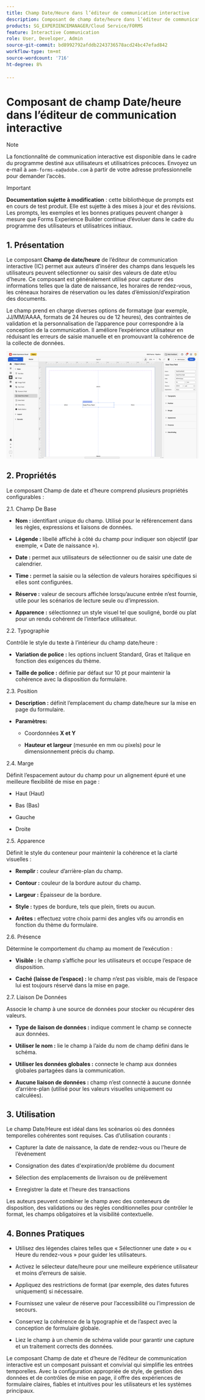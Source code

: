 ```yaml
---
title: Champ Date/Heure dans l’éditeur de communication interactive
description: Composant de champ date/heure dans l’éditeur de communication interactive d’AEM Forms pour permettre aux auteurs d’insérer des champs dans lesquels les utilisateurs peuvent sélectionner ou saisir des valeurs de date et/ou d’heure.
products: SG_EXPERIENCEMANAGER/Cloud Service/FORMS
feature: Interactive Communication
role: User, Developer, Admin
source-git-commit: bd8992792afddb2243736578acd24bc47efad842
workflow-type: tm+mt
source-wordcount: '716'
ht-degree: 8%

---
```



# Composant de champ Date/heure dans l’éditeur de communication interactive

>[!NOTE]
>
> La fonctionnalité de communication interactive est disponible dans le cadre du programme destiné aux utilisateurs et utilisatrices précoces. Envoyez un e-mail à `aem-forms-ea@adobe.com` à partir de votre adresse professionnelle pour demander l’accès.

>[!IMPORTANT]
>
> **Documentation sujette à modification** : cette bibliothèque de prompts est en cours de test produit. Elle est sujette à des mises à jour et des révisions. Les prompts, les exemples et les bonnes pratiques peuvent changer à mesure que Forms Experience Builder continue d’évoluer dans le cadre du programme des utilisateurs et utilisatrices initiaux.

## &#x200B;1. Présentation

Le composant **Champ de date/heure** de l’éditeur de communication interactive (IC) permet aux auteurs d’insérer des champs dans lesquels les utilisateurs peuvent sélectionner ou saisir des valeurs de date et/ou d’heure. Ce composant est généralement utilisé pour capturer des informations telles que la date de naissance, les horaires de rendez-vous, les créneaux horaires de réservation ou les dates d’émission/d’expiration des documents.

Le champ prend en charge diverses options de formatage (par exemple, JJ/MM/AAAA, formats de 24 heures ou de 12 heures), des contraintes de validation et la personnalisation de l’apparence pour correspondre à la conception de la communication. Il améliore l’expérience utilisateur en réduisant les erreurs de saisie manuelle et en promouvant la cohérence de la collecte de données.

![Rechercher un document IC](/help/forms/interactive-communication/assets/datetime.png)

## &#x200B;2. Propriétés

Le composant Champ de date et d’heure comprend plusieurs propriétés configurables :

2.1. Champ De Base

- **Nom :** identifiant unique du champ. Utilisé pour le référencement dans les règles, expressions et liaisons de données.

- **Légende :** libellé affiché à côté du champ pour indiquer son objectif (par exemple, « Date de naissance »).

- **Date :** permet aux utilisateurs de sélectionner ou de saisir une date de calendrier.

- **Time :** permet la saisie ou la sélection de valeurs horaires spécifiques si elles sont configurées.

- **Réserve :** valeur de secours affichée lorsqu’aucune entrée n’est fournie, utile pour les scénarios de lecture seule ou d’impression.

- **Apparence :** sélectionnez un style visuel tel que souligné, bordé ou plat pour un rendu cohérent de l’interface utilisateur.

2.2. Typographie

Contrôle le style du texte à l’intérieur du champ date/heure :

- **Variation de police :** les options incluent Standard, Gras et Italique en fonction des exigences du thème.

- **Taille de police :** définie par défaut sur 10 pt pour maintenir la cohérence avec la disposition du formulaire.

2.3. Position

- **Description :** définit l’emplacement du champ date/heure sur la mise en page du formulaire.

- **Paramètres:**

   - Coordonnées **X et Y**

   - **Hauteur et largeur** (mesurée en mm ou pixels) pour le dimensionnement précis du champ.

2.4. Marge

Définit l’espacement autour du champ pour un alignement épuré et une meilleure flexibilité de mise en page :

- Haut (Haut)

- Bas (Bas)

- Gauche

- Droite

2.5. Apparence

Définit le style du conteneur pour maintenir la cohérence et la clarté visuelles :

- **Remplir :** couleur d’arrière-plan du champ.

- **Contour :** couleur de la bordure autour du champ.

- **Largeur :** Épaisseur de la bordure.

- **Style :** types de bordure, tels que plein, tirets ou aucun.

- **Arêtes :** effectuez votre choix parmi des angles vifs ou arrondis en fonction du thème du formulaire.

2.6. Présence

Détermine le comportement du champ au moment de l’exécution :

- **Visible :** le champ s’affiche pour les utilisateurs et occupe l’espace de disposition.

- **Caché (laisse de l’espace) :** le champ n’est pas visible, mais de l’espace lui est toujours réservé dans la mise en page.

2.7. Liaison De Données

Associe le champ à une source de données pour stocker ou récupérer des valeurs.

- **Type de liaison de données :** indique comment le champ se connecte aux données.

- **Utiliser le nom :** lie le champ à l’aide du nom de champ défini dans le schéma.

- **Utiliser les données globales :** connecte le champ aux données globales partagées dans la communication.

- **Aucune liaison de données :** champ n’est connecté à aucune donnée d’arrière-plan (utilisé pour les valeurs visuelles uniquement ou calculées).

## &#x200B;3. Utilisation

Le champ Date/Heure est idéal dans les scénarios où des données temporelles cohérentes sont requises. Cas d’utilisation courants :

- Capturer la date de naissance, la date de rendez-vous ou l’heure de l’événement

- Consignation des dates d&#39;expiration/de problème du document

- Sélection des emplacements de livraison ou de prélèvement

- Enregistrer la date et l&#39;heure des transactions

Les auteurs peuvent combiner le champ avec des conteneurs de disposition, des validations ou des règles conditionnelles pour contrôler le format, les champs obligatoires et la visibilité contextuelle.

## &#x200B;4. Bonnes Pratiques

- Utilisez des légendes claires telles que « Sélectionner une date » ou « Heure du rendez-vous » pour guider les utilisateurs.

- Activez le sélecteur date/heure pour une meilleure expérience utilisateur et moins d’erreurs de saisie.

- Appliquez des restrictions de format (par exemple, des dates futures uniquement) si nécessaire.

- Fournissez une valeur de réserve pour l’accessibilité ou l’impression de secours.

- Conservez la cohérence de la typographie et de l’aspect avec la conception de formulaire globale.

- Liez le champ à un chemin de schéma valide pour garantir une capture et un traitement corrects des données.

Le composant Champ de date et d’heure de l’éditeur de communication interactive est un composant puissant et convivial qui simplifie les entrées temporelles. Avec la configuration appropriée de style, de gestion des données et de contrôles de mise en page, il offre des expériences de formulaire claires, fiables et intuitives pour les utilisateurs et les systèmes principaux.

